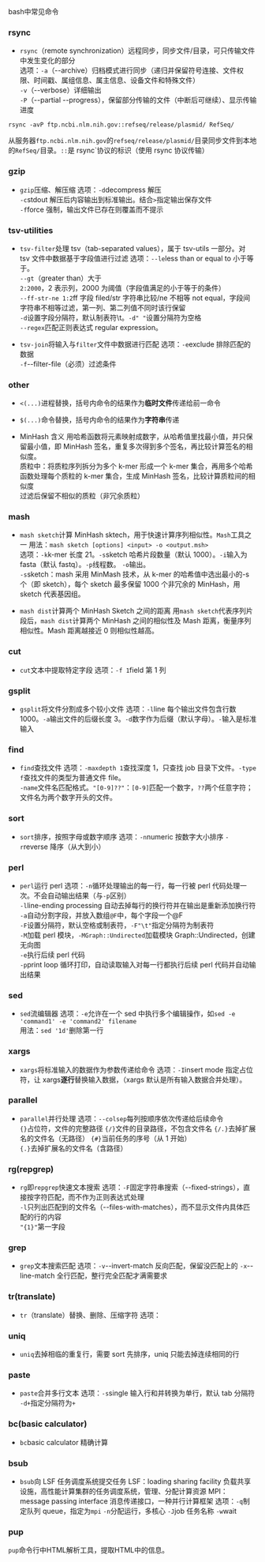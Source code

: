 bash中常见命令

### rsync

- `rsync`（remote synchronization）远程同步，同步文件/目录，可只传输文件中发生变化的部分  
  选项：`-a`（--archive）归档模式进行同步（递归并保留符号连接、文件权限、时间戳、属组信息、属主信息、设备文件和特殊文件）  
   `-v`（--verbose）详细输出  
   `-P`（--partial --progress），保留部分传输的文件（中断后可继续）、显示传输进度  
```shell
rsync -avP ftp.ncbi.nlm.nih.gov::refseq/release/plasmid/ RefSeq/
```
  从服务器`ftp.ncbi.nlm.nih.gov`的`refseq/release/plasmid/`目录同步文件到本地的`RefSeq/`目录。`::`是 rsync`协议的标识（使用 rsync 协议传输）

### gzip

- `gzip`压缩、解压缩
  选项：`-d`decompress 解压  
   `-c`stdout 解压后内容输出到标准输出。结合`>`指定输出保存文件  
   `-f`force 强制，输出文件已存在则覆盖而不提示

### tsv-utilities

- `tsv-filter`处理 tsv（tab-separated values），属于 tsv-utils 一部分。对 tsv 文件中数据基于字段值进行过滤
  选项：`--le`less than or equal to 小于等于。  
   `--gt`（greater than）大于  
   `2:2000`，2 表示列，2000 为阈值（字段值满足的小于等于的条件）  
   `--ff-str-ne 1:2`ff 字段 filed/str 字符串比较/ne 不相等 not equal，字段间字符串不相等过滤，第一列、第二列值不同时该行保留  
   `-d`设置字段分隔符，默认制表符\t。`-d" "`设置分隔符为空格  
   `--regex`匹配正则表达式 regular expression。

- `tsv-join`将输入与`filter`文件中数据进行匹配
  选项：`-e`exclude 排除匹配的数据  
   `-f`--filter-file（必须）过滤条件

### other

- `<(...)`进程替换，括号内命令的结果作为**临时文件**传递给前一命令
- `$(...)`命令替换，括号内命令的结果作为**字符串**传递

- MinHash 含义
  用哈希函数将元素映射成数字，从哈希值里找最小值，并只保留最小值，即 MinHash 签名，重复多次得到多个签名，再比较计算签名的相似度。  
  质粒中：将质粒序列拆分为多个 k-mer 形成一个 k-mer 集合，再用多个哈希函数处理每个质粒的 k-mer 集合，生成 MinHash 签名，比较计算质粒间的相似度  
  过滤后保留不相似的质粒（非冗余质粒）

### mash

- `mash sketch`计算 MinHash sktech，用于快速计算序列相似性。`Mash`工具之一
  用法：`mash sketch [options] <input> -o <output.msh>`  
  选项：`-k`k-mer 长度 21。`-s`sketch 哈希片段数量（默认 1000）。`-i`输入为 fasta（默认 fastq）。`-p`线程数。 `-o`输出。  
  `-s`sketch：mash 采用 MinMash 技术，从 k-mer 的哈希值中选出最小的-s 个（即 sketch），每个 sketch 最多保留 1000 个非冗余的 MinHash，用 sketch 代表基因组。

- `mash dist`计算两个 MinHash Sketch 之间的距离
  用`mash sketch`代表序列片段后，`mash dist`计算两个 MinHash 之间的相似性及 Mash 距离，衡量序列相似性。Mash 距离越接近 0 则相似性越高。

### cut

- `cut`文本中提取特定字段
  选项：`-f 1`field 第 1 列

### gsplit

- `gsplit`将文件分割成多个较小文件
  选项：`-l`line 每个输出文件包含行数 1000。`-a`输出文件的后缀长度 3。`-d`数字作为后缀（默认字母）。`-`输入是标准输入

### find

- `find`查找文件
  选项：`-maxdepth 1`查找深度 1，只查找 job 目录下文件。`-type f`查找文件的类型为普通文件 file。  
   `-name`文件名匹配格式。`"[0-9]??"`：`[0-9]`匹配一个数字，`??`两个任意字符；文件名为两个数字开头的文件。

### sort

- `sort`排序，按照字母或数字顺序
  选项：`-n`numeric 按数字大小排序
  `-r`reverse 降序（从大到小）

### perl

- `perl`运行 perl
  选项：`-n`循环处理输出的每一行，每一行被 perl 代码处理一次。不会自动输出结果（与`-p`区别）  
   `-l`line-ending processing 自动去掉每行的换行符并在输出是重新添加换行符  
   `-a`自动分割字段，并放入数组`@F`中，每个字段一个@F  
   `-F`设置分隔符，默认空格或制表符，`-F"\t"`指定分隔符为制表符  
   `-M`加载 perl 模块，`-MGraph::Undirected`加载模块 Graph::Undirected，创建无向图  
   `-e`执行后续 perl 代码  
   `-p`print loop 循环打印，自动读取输入对每一行都执行后续 perl 代码并自动输出结果

### sed

- `sed`流编辑器
  选项：`-e`允许在一个 sed 中执行多个编辑操作，如`sed -e 'command1' -e 'command2' filename`  
  用法：`sed '1d'`删除第一行

### xargs

- `xargs`将标准输入的数据作为参数传递给命令
  选项：`-I`insert mode 指定占位符，让 xargs**逐行**替换输入数据，（xargs 默认是所有输入数据合并处理）。

### parallel

- `parallel`并行处理
  选项：`--colsep`每列按顺序依次传递给后续命令  
   `{}`占位符，文件的完整路径
  `{/}`文件的目录路径，不包含文件名
  `{/.}`去掉扩展名的文件名（无路径）
  `{#}`当前任务的序号（从 1 开始）  
   `{.}`去掉扩展名的文件名（含路径）

### rg(repgrep)

- `rg`即`repgrep`快速文本搜索
  选项：`-F`固定字符串搜索（--fixed-strings），直接按字符匹配，而不作为正则表达式处理  
   `-l`只列出匹配到的文件名（--files-with-matches），而不显示文件内具体匹配的行的内容  
   `"{1}"`第一字段

### grep

- `grep`文本搜索匹配
  选项：`-v`--invert-match 反向匹配，保留没匹配上的
  `-x`--line-match 全行匹配，整行完全匹配才满需要求

### tr(translate)

- `tr`（translate）替换、删除、压缩字符
  选项：

### uniq

- `uniq`去掉相临的重复行，需要 sort 先排序，uniq 只能去掉连续相同的行

### paste

- `paste`合并多行文本
  选项：`-s`single 输入行和并转换为单行，默认 tab 分隔符
  `-d+`指定分隔符为`+`

### bc(basic calculator)

- `bc`basic calculator 精确计算

### bsub

- `bsub`向 LSF 任务调度系统提交任务
  LSF：loading sharing facility 负载共享设施，高性能计算集群的任务调度系统，管理、分配计算资源
  MPI：message passing interface 消息传递接口，一种并行计算框架
  选项：`-q`制定队列 queue，指定为`mpi`
  `-n`分配运行，多核心
  `-J`job 任务名称
  `-w`wait

### pup

`pup`命令行中HTML解析工具，提取HTML中的信息。    

